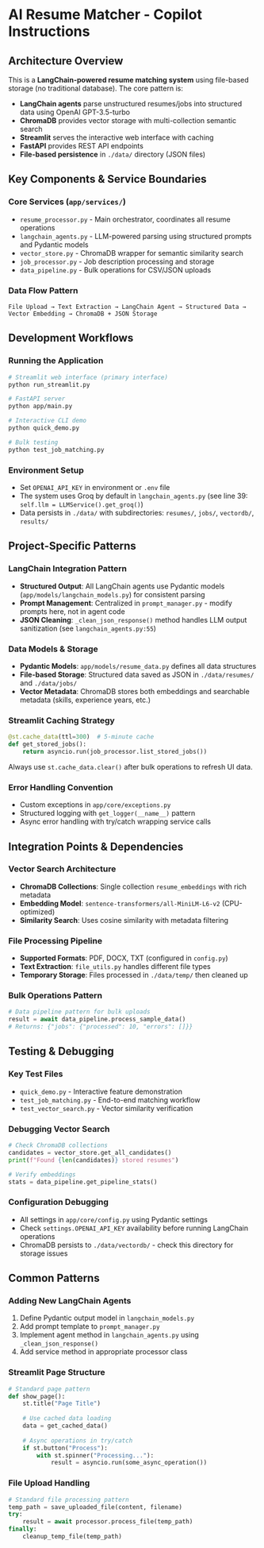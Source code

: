 # AI Resume Matcher - Copilot Instructions

## Architecture Overview

This is a **LangChain-powered resume matching system** using file-based storage (no traditional database). The core pattern is:
- **LangChain agents** parse unstructured resumes/jobs into structured data using OpenAI GPT-3.5-turbo
- **ChromaDB** provides vector storage with multi-collection semantic search
- **Streamlit** serves the interactive web interface with caching
- **FastAPI** provides REST API endpoints
- **File-based persistence** in `./data/` directory (JSON files)

## Key Components & Service Boundaries

### Core Services (`app/services/`)
- `resume_processor.py` - Main orchestrator, coordinates all resume operations
- `langchain_agents.py` - LLM-powered parsing using structured prompts and Pydantic models
- `vector_store.py` - ChromaDB wrapper for semantic similarity search
- `job_processor.py` - Job description processing and storage
- `data_pipeline.py` - Bulk operations for CSV/JSON uploads

### Data Flow Pattern
```
File Upload → Text Extraction → LangChain Agent → Structured Data → Vector Embedding → ChromaDB + JSON Storage
```

## Development Workflows

### Running the Application
```bash
# Streamlit web interface (primary interface)
python run_streamlit.py

# FastAPI server
python app/main.py

# Interactive CLI demo
python quick_demo.py

# Bulk testing
python test_job_matching.py
```

### Environment Setup
- Set `OPENAI_API_KEY` in environment or `.env` file
- The system uses Groq by default in `langchain_agents.py` (see line 39: `self.llm = LLMService().get_groq()`)
- Data persists in `./data/` with subdirectories: `resumes/`, `jobs/`, `vectordb/`, `results/`

## Project-Specific Patterns

### LangChain Integration Pattern
- **Structured Output**: All LangChain agents use Pydantic models (`app/models/langchain_models.py`) for consistent parsing
- **Prompt Management**: Centralized in `prompt_manager.py` - modify prompts here, not in agent code
- **JSON Cleaning**: `_clean_json_response()` method handles LLM output sanitization (see `langchain_agents.py:55`)

### Data Models & Storage
- **Pydantic Models**: `app/models/resume_data.py` defines all data structures
- **File-based Storage**: Structured data saved as JSON in `./data/resumes/` and `./data/jobs/`
- **Vector Metadata**: ChromaDB stores both embeddings and searchable metadata (skills, experience years, etc.)

### Streamlit Caching Strategy
```python
@st.cache_data(ttl=300)  # 5-minute cache
def get_stored_jobs():
    return asyncio.run(job_processor.list_stored_jobs())
```
Always use `st.cache_data.clear()` after bulk operations to refresh UI data.

### Error Handling Convention
- Custom exceptions in `app/core/exceptions.py`
- Structured logging with `get_logger(__name__)` pattern
- Async error handling with try/catch wrapping service calls

## Integration Points & Dependencies

### Vector Search Architecture
- **ChromaDB Collections**: Single collection `resume_embeddings` with rich metadata
- **Embedding Model**: `sentence-transformers/all-MiniLM-L6-v2` (CPU-optimized)
- **Similarity Search**: Uses cosine similarity with metadata filtering

### File Processing Pipeline
- **Supported Formats**: PDF, DOCX, TXT (configured in `config.py`)
- **Text Extraction**: `file_utils.py` handles different file types
- **Temporary Storage**: Files processed in `./data/temp/` then cleaned up

### Bulk Operations Pattern
```python
# Data pipeline pattern for bulk uploads
result = await data_pipeline.process_sample_data()
# Returns: {"jobs": {"processed": 10, "errors": []}}
```

## Testing & Debugging

### Key Test Files
- `quick_demo.py` - Interactive feature demonstration
- `test_job_matching.py` - End-to-end matching workflow
- `test_vector_search.py` - Vector similarity verification

### Debugging Vector Search
```python
# Check ChromaDB collections
candidates = vector_store.get_all_candidates()
print(f"Found {len(candidates)} stored resumes")

# Verify embeddings
stats = data_pipeline.get_pipeline_stats()
```

### Configuration Debugging
- All settings in `app/core/config.py` using Pydantic settings
- Check `settings.OPENAI_API_KEY` availability before running LangChain operations
- ChromaDB persists to `./data/vectordb/` - check this directory for storage issues

## Common Patterns

### Adding New LangChain Agents
1. Define Pydantic output model in `langchain_models.py`
2. Add prompt template to `prompt_manager.py`
3. Implement agent method in `langchain_agents.py` using `_clean_json_response()`
4. Add service method in appropriate processor class

### Streamlit Page Structure
```python
# Standard page pattern
def show_page():
    st.title("Page Title")
    
    # Use cached data loading
    data = get_cached_data()
    
    # Async operations in try/catch
    if st.button("Process"):
        with st.spinner("Processing..."):
            result = asyncio.run(some_async_operation())
```

### File Upload Handling
```python
# Standard file processing pattern
temp_path = save_uploaded_file(content, filename)
try:
    result = await processor.process_file(temp_path)
finally:
    cleanup_temp_file(temp_path)
```